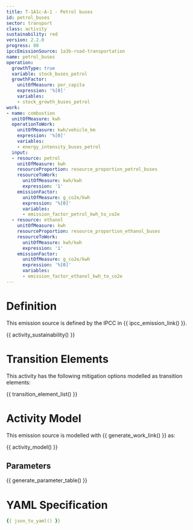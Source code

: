 ```yaml
---
title: T-1A1c-A-1 - Petrol buses
id: petrol_buses
sector: transport
class: activity
sustainability: red
version: 2.2.0
progress: 80
ipccEmissionSource: 1a3b-road-transportation
name: petrol_buses
operation:
  growthType: true
  variable: stock_buses_petrol
  growthFactor:
    unitOfMeasure: per_capita
    expression: '%[0]'
    variables:
    - stock_growth_buses_petrol
work:
- name: combustion
  unitOfMeasure: kwh
  operationToWork:
    unitOfMeasure: kwh/vehicle_km
    expression: '%[0]'
    variables:
    - energy_intensity_buses_petrol
  input:
  - resource: petrol
    unitOfMeasure: kwh
    resourceProportion: resource_proportion_petrol_buses
    resourceToWork:
      unitOfMeasure: kwh/kwh
      expression: '1'
    emissionFactor:
      unitOfMeasure: g_co2e/kwh
      expression: '%[0]'
      variables:
      - emission_factor_petrol_kwh_to_co2e
  - resource: ethanol
    unitOfMeasure: kwh
    resourceProportion: resource_proportion_ethanol_buses
    resourceToWork:
      unitOfMeasure: kwh/kwh
      expression: '1'
    emissionFactor:
      unitOfMeasure: g_co2e/kwh
      expression: '%[0]'
      variables:
      - emission_factor_ethanol_kwh_to_co2e
---
```

# Definition
This emission source is defined by the IPCC in {{ ipcc_emission_link() }}.

{{ activity_sustainability() }}

# Transition Elements

This activity has the following mitigation options modelled as transition elements:

{{ transition_element_list() }}

# Activity Model
This emission source is modelled with {{ generate_work_link() }} as:

{{ activity_model() }}

## Parameters

{{ generate_parameter_table() }}

# YAML Specification

```yaml
{{ json_to_yaml() }}
```